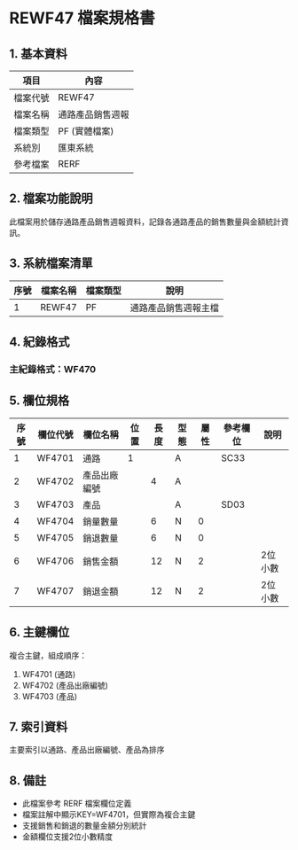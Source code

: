 # REWF47 檔案規格書

## 1. 基本資料

| 項目 | 內容 |
|------|------|
| 檔案代號 | REWF47 |
| 檔案名稱 | 通路產品銷售週報 |
| 檔案類型 | PF (實體檔案) |
| 系統別 | 匯東系統 |
| 參考檔案 | RERF |

## 2. 檔案功能說明

此檔案用於儲存通路產品銷售週報資料，記錄各通路產品的銷售數量與金額統計資訊。

## 3. 系統檔案清單

| 序號 | 檔案名稱 | 檔案類型 | 說明 |
|------|----------|----------|------|
| 1 | REWF47 | PF | 通路產品銷售週報主檔 |

## 4. 紀錄格式

### 主紀錄格式：WF470

## 5. 欄位規格

| 序號 | 欄位代號 | 欄位名稱 | 位置 | 長度 | 型態 | 屬性 | 參考欄位 | 說明 |
|------|----------|----------|------|------|------|------|----------|------|
| 1 | WF4701 | 通路 | 1 | | A | | SC33 | |
| 2 | WF4702 | 產品出廠編號 | | 4 | A | | | |
| 3 | WF4703 | 產品 | | | A | | SD03 | |
| 4 | WF4704 | 銷量數量 | | 6 | N | 0 | | |
| 5 | WF4705 | 銷退數量 | | 6 | N | 0 | | |
| 6 | WF4706 | 銷售金額 | | 12 | N | 2 | | 2位小數 |
| 7 | WF4707 | 銷退金額 | | 12 | N | 2 | | 2位小數 |

## 6. 主鍵欄位

複合主鍵，組成順序：
1. WF4701 (通路)
2. WF4702 (產品出廠編號)
3. WF4703 (產品)

## 7. 索引資料

主要索引以通路、產品出廠編號、產品為排序

## 8. 備註

- 此檔案參考 RERF 檔案欄位定義
- 檔案註解中顯示KEY=WF4701，但實際為複合主鍵
- 支援銷售和銷退的數量金額分別統計
- 金額欄位支援2位小數精度 